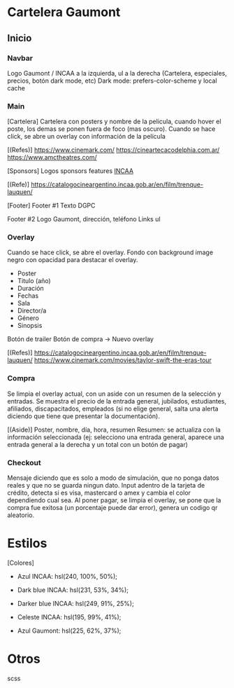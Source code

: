 # Cartelera Gaumont

## Inicio

### Navbar

Logo Gaumont / INCAA a la izquierda, ul a la derecha (Cartelera, especiales, precios, botón dark mode, etc)
Dark mode: prefers-color-scheme y local cache

### Main

[Cartelera]
Cartelera con posters y nombre de la pelicula, cuando hover el poste, los demas se ponen fuera de foco (mas oscuro).
Cuando se hace click, se abre un overlay con información de la película

[(Refes)]
https://www.cinemark.com/
https://cineartecacodelphia.com.ar/
https://www.amctheatres.com/

[Sponsors]
Logos sponsors features [INCAA](http://www.incaa.gov.ar/)

[(Refe)]
https://catalogocineargentino.incaa.gob.ar/en/film/trenque-lauquen/

[Footer]
Footer #1
Texto DGPC

Footer #2
Logo Gaumont, dirección, teléfono
Links ul

### Overlay

Cuando se hace click, se abre el overlay.
Fondo con background image negro con opacidad para destacar el overlay.

- Poster
- Titulo (año)
- Duración
- Fechas
- Sala
- Director/a
- Género
- Sinopsis

Botón de trailer
Botón de compra -> Nuevo overlay

[(Refes)]
https://catalogocineargentino.incaa.gob.ar/en/film/trenque-lauquen/
https://www.cinemark.com/movies/taylor-swift-the-eras-tour

### Compra

Se limpia el overlay actual, con un aside con un resumen de la selección y entradas.
Se muestra el precio de la entrada general, jubilados, estudiantes, afiliados, discapacitados, empleados (si no elige general, salta una alerta diciendo que tiene que presentar la documentación).

[(Aside)]
Poster, nombre, día, hora, resumen
Resumen: se actualiza con la información seleccionada (ej: selecciono una entrada general, aparece una entrada general a la derecha y un total con un botón de pagar)

### Checkout

Mensaje diciendo que es solo a modo de simulación, que no ponga datos reales y que no se guarda ningun dato.
Input adentro de la tarjeta de crédito, detecta si es visa, mastercard o amex y cambia el color dependiendo cual sea.
Al poner pagar, se limpia el overlay, se pone que la compra fue exitosa (un porcentaje puede dar error), genera un codigo qr aleatorio.

# Estilos

[Colores]

- Azul INCAA: hsl(240, 100%, 50%);
- Dark blue INCAA: hsl(231, 53%, 34%);
- Darker blue INCAA: hsl(249, 91%, 25%);

- Celeste INCAA: hsl(195, 99%, 41%);
- Azul Gaumont: hsl(225, 62%, 37%);

# Otros

scss
